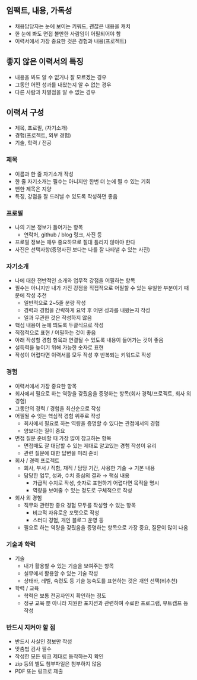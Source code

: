 ## 임팩트, 내용, 가독성

- 채용담당자는 눈에 보이는 키워드, 괜찮은 내용을 캐치
- 한 눈에 봐도 면접 볼만한 사람임이 어필되어야 함
- 이력서에서 가장 중요한 것은 경험과 내용(프로젝트)

## 좋지 않은 이력서의 특징

- 내용을 봐도 알 수 없거나 잘 모르겠는 경우
- 그동안 어떤 성과를 내왔는지 알 수 없는 경우
- 다른 사람과 차별점을 알 수 없는 경우

## 이력서 구성

- 제목, 프로필, (자기소개)
- 경험(프로젝트, 외부 경험)
- 기술, 학력 / 전공

### 제목

- 이름과 한 줄 자기소개 작성
- 한 줄 자기소개는 필수는 아니지만 한번 더 눈에 띌 수 있는 기회
- 뻔한 제목은 지양
- 특징, 강점을 잘 드러낼 수 있도록 작성하면 좋음

### 프로필

- 나의 기본 정보가 들어가는 항목
    - 연락처, github / blog 링크, 사진 등
- 프로필 정보는 매우 중요하므로 절대 틀리지 않아야 한다
- 사진은 선택사항(증명사진 보다는 나를 잘 나타낼 수 있는 사진)

### 자기소개

- 나에 대한 전반적인 소개와 업무적 강점을 어필하는 항목
- 필수는 아니지만 내가 가진 강점을 직접적으로 어필할 수 있는 유일한 부분이기 때문에 작성 추천
    - 일반적으로 2~5줄 분량 작성
    - 경력과 경험을 간략하게 요약 후 어떤 성과를 내왔는지 작성
    - 일과 무관한 것은 작성하지 않음
- 핵심 내용이 눈에 띄도록 두괄식으로 작성
- 직접적으로 표현 / 어필하는 것이 좋음
- 아래 작성할 경험 항목과 연결될 수 있도록 내용이 들어가는 것이 좋음
- 설득력을 높이기 위해 가능한 숫자로 표현
- 작성이 어렵다면 이력서를 모두 작성 후 반복되는 키워드로 작성

### 경험

- 이력서에서 가장 중요한 항목
- 회사에서 필요로 하는 역량을 갖췄음을 증명하는 항목(회사 경력/프로젝트, 회사 외 경험)
- 그동안의 경력 / 경험을 최신순으로 작성
- 어필될 수 잇는 핵심적 경험 위주로 작성
    - 회사에서 필요로 하는 역량을 증명할 수 있다는 관점에서의 경험
    - 양보다는 질이 중요
- 면접 질문 준비할 때 가장 많이 참고하는 항목
    - 면접때도 잘 대답할 수 있는 제대로 알고있는 경험 작성이 유리
    - 관련 질문에 대한 답변을 미리 준비
- 회사 / 경력 프로젝트
    - 회사, 부서 / 직함, 재직 / 담당 기간, 사용한 기술 → 기본 내용
    - 담당한 업무, 성과, 수치 중심의 결과 → 핵심 내용
        - 가급적 수치로 작성, 숫자로 표현하기 어렵다면 목적을 명시
        - 역량을 보여줄 수 있는 정도로 구체적으로 작성
- 회사 외 경험
    - 직무와 관련한 중요 경험 모두를 작성할 수 있는 항목
        - 비교적 자유로운 포맷으로 작성
        - 스터디 경험, 개인 블로그 운영 등
    - 필요로 하는 역량을 갖췄음을 증명하는 항목으로 가장 중요, 질문이 많이 나옴

### 기술과 학력

- 기술
    - 내가 활용할 수 있는 기술을 보여주는 항목
    - 실무에서 활용할 수 있는 기술 작성
    - 상태바, 레벨, 숙련도 등 기술 능숙도를 표현하는 것은 개인 선택(비추천)
- 학력 / 교육
    - 학력은 보통 전공자인지 확인하는 정도
    - 정규 교육 뿐 아니라 지원한 포지션과 관련하여 수료한 프로그램, 부트캠프 등 작성

### 반드시 지켜야 할 점

- 반드시 사실인 정보만 작성
- 맞춤법 검사 필수
- 작성한 모든 링크 제대로 동작하는지 확인
- zip 등의 별도 첨부파일은 첨부하지 않음
- PDF 또는 링크로 제출